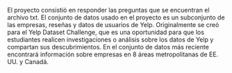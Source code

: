 El proyecto consistió en responder las preguntas que se encuentran el archivo txt. El conjunto de datos usado en el proyecto es un subconjunto de las empresas, reseñas y datos de usuarios de Yelp. Originalmente se creó para el Yelp Dataset Challenge,
que es una oportunidad para que los estudiantes realicen investigaciones o análisis sobre los datos de Yelp y compartan sus descubrimientos. En el conjunto de datos más reciente encontrará información sobre empresas en 8 áreas metropolitanas de EE. UU. y Canadá.
